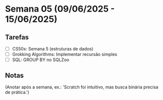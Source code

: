 # Semana 05 (09/06/2025 - 15/06/2025)

## Tarefas
- [ ] CS50x: Semana 5 (estruturas de dados)
- [ ] Grokking Algorithms: Implementar recursão simples
- [ ] SQL: GROUP BY no SQLZoo

## Notas
(Anotar após a semana, ex.: 'Scratch foi intuitivo, mas busca binária precisa de prática.')
